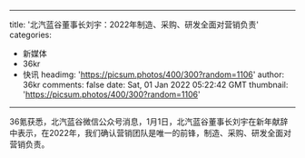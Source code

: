 
---
title: '北汽蓝谷董事长刘宇：2022年制造、采购、研发全面对营销负责'
categories: 
 - 新媒体
 - 36kr
 - 快讯
headimg: 'https://picsum.photos/400/300?random=1106'
author: 36kr
comments: false
date: Sat, 01 Jan 2022 05:22:42 GMT
thumbnail: 'https://picsum.photos/400/300?random=1106'
---

<div>   
36氪获悉，北汽蓝谷微信公众号消息，1月1日，北汽蓝谷董事长刘宇在新年献辞中表示，在2022年，我们确认营销团队是唯一的前锋，制造、采购、研发全面对营销负责。  
</div>
            
